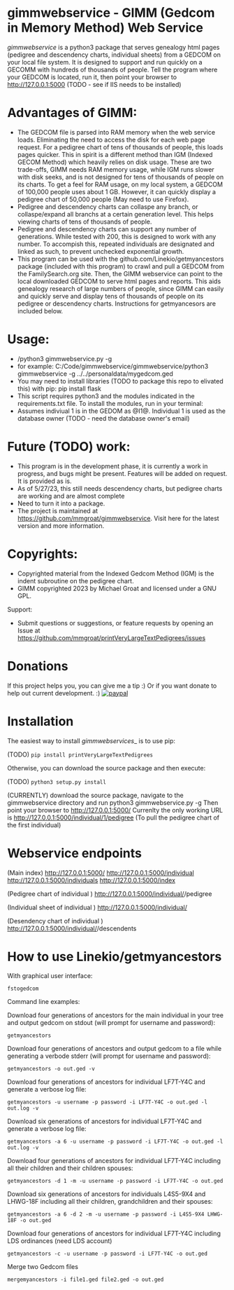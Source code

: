 gimmwebservice - GIMM (Gedcom in Memory Method) Web Service
==============

_gimmwebservice_  is a python3 package that serves genealogy html pages (pedigree and descendency charts, individual sheets) from a GEDCOM on your local file system. It is designed to support and run quickly on a  GECOMM with hundreds of thousands of people. Tell the program where your GEDCOM is located, run it, then point your browser to http://127.0.0.1:5000 (TODO - see if IIS needs to be installed)

Advantages of GIMM:
=======
* The GEDCOM file is parsed into RAM memory when the web service loads. Eliminating the need to access the disk for each web page request. For a pedigree chart of tens of thousands of people, this loads pages quicker. This in spirit is a different method than IGM (Indexed GECOM Method) which heavily relies on disk usage. These are two trade-offs, GIMM needs RAM memory usage, while IGM runs slower with disk seeks, and is not designed for tens of thousands of people on its charts. To get a feel for RAM usage, on my local system, a GEDCOM of 100,000 people uses about 1 GB. However, it can quickly display a pedigree chart of 50,000 people (May need to use Firefox).
* Pedigree and descendency charts can collaspe any branch, or collaspe/expand all branchs at a certain generation level. This helps viewing charts of tens of thousands of people.
* Pedigree and descendency charts can support any number of generations. While tested with 200, this is designed to work with any number. To accompish this, repeated individuals are designated and linked as such, to prevent unchecked exponential growth.
* This program can be used with the github.com/Linekio/getmyancestors package (included with this program) to crawl and pull a GEDCOM from the FamilySearch.org site. Then, the GIMM webservice can point to the local downloaded GEDCOM to serve html pages and reports. This aids genealogy research of large numbers of people, since GIMM can easily and quickly serve and display tens of thousands of people on its pedigree or descendency charts. Instructions for getmyancesors are included below.

Usage:
=======
* <location where the repo was downloaded>/python3 gimmwebservice.py -g <relative or absolute path and filename of GEDCOM>
* for example: C:/Code/gimmwebservice/gimmwebservice/python3 gimmwebservice -g ../../personaldata/mygedcom.ged
* You may need to install libraries (TODO to package this repo to elivated this) with pip: pip install flask
* This script requires python3 and the modules indicated in the requirements.txt file. To install the modules, run in your terminal:
* Assumes indiviual 1 is in the GEDOM as @I1@. Individual 1 is used as the database owner (TODO - need the database owner's email)

Future (TODO) work:
=======
* This program is in the development phase, it is currently a work in progress, and bugs might be present. Features will be added on request. It is provided as is.
* As of 5/27/23, this still needs descendency charts, but pedigree charts are working and are almost complete
* Need to turn it into a package.
* The project is maintained at https://github.com/mmgroat/gimmwebservice. Visit here for the latest version and more information.

Copyrights:
=======
* Copyrighted material from the Indexed Gedcom Method (IGM) is the indent subroutine on the pedigree chart. 
* GIMM copyrighted 2023 by Michael Groat and licensed under a GNU GPL.

Support:
* Submit questions or suggestions, or feature requests by opening an Issue at https://github.com/mmgroat/printVeryLargeTextPedigrees/issues

Donations
========
If this project helps you, you can give me a tip :) Or if you want donate to help out current development. :)
[![paypal](https://www.paypalobjects.com/en_US/i/btn/btn_donateCC_LG.gif)](https://www.paypal.com/donate/?business=YLBFKLXCCKRH6&no_recurring=0&item_name=printVeryLargeTextPedigrees+-+Donations+are+appreciated%21&currency_code=USD)

Installation
============
The easiest way to install _gimmwebservices__ is to use pip:

(TODO) `pip install printVeryLargeTextPedigrees`

Otherwise, you can download the source package and then execute:

(TODO) `python3 setup.py install`

(CURRENTLY) download the source package, navigate to the gimmwebservice directory and run python3 gimmwebservice.py -g <location and name of GEDCOM>
Then point your browser to http://127.0.0.1:5000/
Currenlty the only working URL is http://127.0.0.1:5000/individual/1/pedigree (To pull the pedigree chart of the first individual)

Webservice endpoints
==========
(Main index)
http://127.0.0.1:5000/ 
http://127.0.0.1:5000/individual
http://127.0.0.1:5000/individuals
http://127.0.0.1:5000/index

(Pedigree chart of individual <id>)
http://127.0.0.1:5000/individual/<id>/pedigree

(Individual sheet of individual <id>)
http://127.0.0.1:5000/individual/<id>

(Desendency chart of individual <id>)
http://127.0.0.1:5000/individual/<id>/descendents


How to use Linekio/getmyancestors
==========

With graphical user interface:

```
fstogedcom
```

Command line examples:

Download four generations of ancestors for the main individual in your tree and output gedcom on stdout (will prompt for username and password):

```
getmyancestors
```

Download four generations of ancestors and output gedcom to a file while generating a verbode stderr (will prompt for username and password):

```
getmyancestors -o out.ged -v
```

Download four generations of ancestors for individual LF7T-Y4C and generate a verbose log file:

```
getmyancestors -u username -p password -i LF7T-Y4C -o out.ged -l out.log -v
```

Download six generations of ancestors for individual LF7T-Y4C and generate a verbose log file:

```
getmyancestors -a 6 -u username -p password -i LF7T-Y4C -o out.ged -l out.log -v
```

Download four generations of ancestors for individual LF7T-Y4C including all their children and their children spouses:

```
getmyancestors -d 1 -m -u username -p password -i LF7T-Y4C -o out.ged
```

Download six generations of ancestors for individuals L4S5-9X4 and LHWG-18F including all their children, grandchildren and their spouses:

```
getmyancestors -a 6 -d 2 -m -u username -p password -i L4S5-9X4 LHWG-18F -o out.ged
```

Download four generations of ancestors for individual LF7T-Y4C including LDS ordinances (need LDS account)

```
getmyancestors -c -u username -p password -i LF7T-Y4C -o out.ged
```

Merge two Gedcom files

```
mergemyancestors -i file1.ged file2.ged -o out.ged
```

